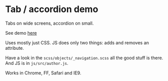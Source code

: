 # Tab / accordion demo

Tabs on wide screens, accordion on small.

See demo [here][1]

[1]: http://clubmate.fi/examples/tabs-accordion/

Uses mostly just CSS. JS does only two things: adds and removes an attribute.

Have a look in the `scss/objects/_navigation.scss` all the good stuff is there. And JS is in `js/src/author.js`.

Works in Chrome, FF, Safari and IE9.